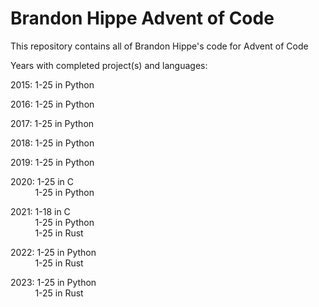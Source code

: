 # Brandon Hippe Advent of Code

This repository contains all of Brandon Hippe's code for Advent of Code

Years with completed project(s) and languages:

2015: 1-25 in Python

2016: 1-25 in Python

2017: 1-25 in Python

2018: 1-25 in Python

2019: 1-25 in Python

2020: 1-25 in C\
&nbsp;&nbsp;&nbsp;&nbsp;&nbsp;&nbsp;&nbsp;&nbsp;&nbsp;&nbsp;1-25 in Python

2021: 1-18 in C\
&nbsp;&nbsp;&nbsp;&nbsp;&nbsp;&nbsp;&nbsp;&nbsp;&nbsp;&nbsp;1-25 in Python\
&nbsp;&nbsp;&nbsp;&nbsp;&nbsp;&nbsp;&nbsp;&nbsp;&nbsp;&nbsp;1-25 in Rust

2022: 1-25 in Python\
&nbsp;&nbsp;&nbsp;&nbsp;&nbsp;&nbsp;&nbsp;&nbsp;&nbsp;&nbsp;1-25 in Rust

2023: 1-25 in Python\
&nbsp;&nbsp;&nbsp;&nbsp;&nbsp;&nbsp;&nbsp;&nbsp;&nbsp;&nbsp;1-25 in Rust
